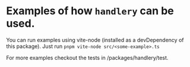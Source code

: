 # Examples of how `handlery` can be used.

You can run examples using vite-node (installed as a devDependency of this package). Just run `pnpm vite-node src/<some-example>.ts`

For more examples checkout the tests in /packages/handlery/test.
